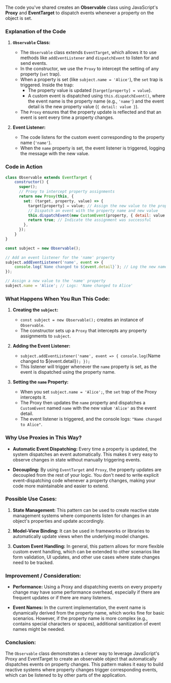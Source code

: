 The code you've shared creates an **Observable** class using JavaScript's **Proxy** and **EventTarget** to dispatch events whenever a property on the object is set.

### **Explanation of the Code**

1. **`Observable` Class:**
   - The `Observable` class extends `EventTarget`, which allows it to use methods like `addEventListener` and `dispatchEvent` to listen for and send events.
   - In the constructor, we use the `Proxy` to intercept the setting of any property (`set` trap).
   - When a property is set (like `subject.name = 'Alice'`), the `set` trap is triggered. Inside the trap:
     - The property value is updated (`target[property] = value`).
     - A custom event is dispatched using `this.dispatchEvent()`, where the event name is the property name (e.g., `'name'`) and the event detail is the new property value (`{ detail: value }`).
   - The `Proxy` ensures that the property update is reflected and that an event is sent every time a property changes.

2. **Event Listener:**
   - The code listens for the custom event corresponding to the property name (`'name'`).
   - When the `name` property is set, the event listener is triggered, logging the message with the new value.

### **Code in Action**

```javascript
class Observable extends EventTarget {
    constructor() {
      super();
      // Proxy to intercept property assignments
      return new Proxy(this, {
        set: (target, property, value) => {
          target[property] = value; // Assign the new value to the property
          // Dispatch an event with the property name and new value
          this.dispatchEvent(new CustomEvent(property, { detail: value }));
          return true; // Indicate the assignment was successful
        },
      });
    }
}

const subject = new Observable();

// Add an event listener for the 'name' property
subject.addEventListener('name', event => {
    console.log(`Name changed to ${event.detail}`); // Log the new name
});

// Assign a new value to the 'name' property
subject.name = 'Alice'; // Logs: 'Name changed to Alice'
```

### **What Happens When You Run This Code:**

1. **Creating the `subject`:**
   - `const subject = new Observable();` creates an instance of `Observable`.
   - The constructor sets up a `Proxy` that intercepts any property assignments to `subject`.

2. **Adding the Event Listener:**
   - `subject.addEventListener('name', event => { console.log(`Name changed to ${event.detail}`); });`
   - This listener will trigger whenever the `name` property is set, as the event is dispatched using the property name.

3. **Setting the `name` Property:**
   - When you set `subject.name = 'Alice';`, the `set` trap of the Proxy intercepts it.
   - The Proxy then updates the `name` property and dispatches a `CustomEvent` named `name` with the new value `'Alice'` as the event detail.
   - The event listener is triggered, and the console logs: `"Name changed to Alice"`.

### **Why Use Proxies in This Way?**

- **Automatic Event Dispatching:** Every time a property is updated, the system dispatches an event automatically. This makes it very easy to observe changes in state without manually triggering events.
  
- **Decoupling:** By using `EventTarget` and `Proxy`, the property updates are decoupled from the rest of your logic. You don't need to write explicit event-dispatching code whenever a property changes, making your code more maintainable and easier to extend.

### **Possible Use Cases:**

1. **State Management:** This pattern can be used to create reactive state management systems where components listen for changes in an object's properties and update accordingly.
   
2. **Model-View Binding:** It can be used in frameworks or libraries to automatically update views when the underlying model changes.

3. **Custom Event Handling:** In general, this pattern allows for more flexible custom event handling, which can be extended to other scenarios like form validation, UI updates, and other use cases where state changes need to be tracked.

### **Improvement / Consideration:**

- **Performance:** Using a Proxy and dispatching events on every property change may have some performance overhead, especially if there are frequent updates or if there are many listeners.
  
- **Event Names:** In the current implementation, the event name is dynamically derived from the property name, which works fine for basic scenarios. However, if the property name is more complex (e.g., contains special characters or spaces), additional sanitization of event names might be needed.

### **Conclusion:**

The `Observable` class demonstrates a clever way to leverage JavaScript's Proxy and EventTarget to create an observable object that automatically dispatches events on property changes. This pattern makes it easy to build reactive systems where property changes trigger corresponding events, which can be listened to by other parts of the application.